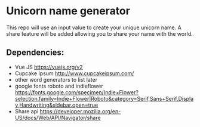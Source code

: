 # Unicorn name generator

This repo will use an input value to create your unique unicorn name. A share feature will be added allowing you to share your name with the world.

## Dependencies:
* Vue JS https://vuejs.org/v2
* Cupcake Ipsum http://www.cupcakeipsum.com/
* other word generators to list later
* google fonts roboto and indieflower https://fonts.google.com/specimen/Indie+Flower?selection.family=Indie+Flower|Roboto&category=Serif,Sans+Serif,Display,Handwriting&sidebar.open=true
* Share api https://developer.mozilla.org/en-US/docs/Web/API/Navigator/share

